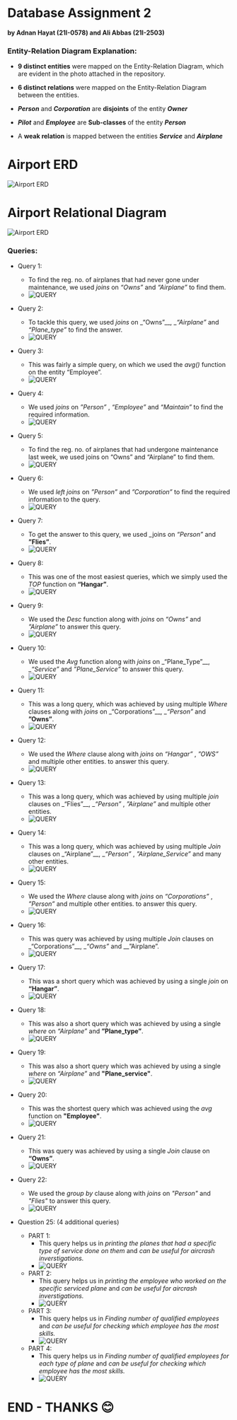 # Database Assignment 2
__by Adnan Hayat (21I-0578) and Ali Abbas (21I-2503)__  

### Entity-Relation Diagram Explanation:
+ __9 distinct entities__ were mapped on the Entity-Relation Diagram, which are evident in the photo attached in the repository.
- __6 distinct relations__ were mapped on the Entity-Relation Diagram between the entities.
+ __*Person*__ and __*Corporation*__ are __disjoints__ of the entity __*Owner*__
- __*Pilot*__ and __*Employee*__ are __Sub-classes__ of the entity __*Person*__
+ A __weak relation__ is mapped between the entities __*Service*__ and __*Airplane*__


 # Airport ERD
![Airport ERD](https://github.com/aliabbasnagari/i212503_Assignment_2_DB/blob/main/AIRPORT.png)

 # Airport Relational Diagram
![Airport ERD](https://github.com/aliabbasnagari/i212503_Assignment_2_DB/blob/main/AIRPORT%20Relational%20Diagram.png)

### Queries:
- Query 1:
  - To find the reg. no. of airplanes that had never gone under maintenance, we used _joins_ on _“Owns”_ and _“Airplane”_ to find them.
  - ![QUERY](https://github.com/aliabbasnagari/i212503_Assignment_2_DB/blob/main/query_screenshots/q1.png)

- Query 2:
  - To tackle this query, we used _joins_ on _“Owns”__, __“Airplane”_ and _“Plane_type”_ to find the answer.
  - ![QUERY](https://github.com/aliabbasnagari/i212503_Assignment_2_DB/blob/main/query_screenshots/q2.png)
  
- Query 3:
  - This was fairly a simple query, on which we used the _avg()_ function on the entity “Employee”.
  - ![QUERY](https://github.com/aliabbasnagari/i212503_Assignment_2_DB/blob/main/query_screenshots/q3.png)
  
- Query 4:
  - We used _joins_ on _”Person”_ , _“Employee”_ and _“Maintain”_ to find the required information.
  - ![QUERY](https://github.com/aliabbasnagari/i212503_Assignment_2_DB/blob/main/query_screenshots/q4.png)
  
- Query 5:
  - To find the reg. no. of airplanes that had undergone maintenance last week, we used joins on “Owns” and “Airplane” to find them.
  - ![QUERY](https://github.com/aliabbasnagari/i212503_Assignment_2_DB/blob/main/query_screenshots/q5.png)
  
- Query 6:
  - We used _left joins_ on _”Person”_ and _”Corporation”_ to find the required information to the query.
  - ![QUERY](https://github.com/aliabbasnagari/i212503_Assignment_2_DB/blob/main/query_screenshots/q6.png)
  
- Query 7:
  -  To get the answer to this query, we used _joins on _“Person”_ and __”Flies”__.
  - ![QUERY](https://github.com/aliabbasnagari/i212503_Assignment_2_DB/blob/main/query_screenshots/q7.png)
  
- Query 8:
  - This was one of the most easiest queries, which we simply used the _TOP_ function on __“Hangar”__.
  - ![QUERY](https://github.com/aliabbasnagari/i212503_Assignment_2_DB/blob/main/query_screenshots/q8.png)
  
- Query 9:
  - We used the _Desc_ function along with _joins_ on _“Owns”_ and _”Airplane”_ to answer this query.
  - ![QUERY](https://github.com/aliabbasnagari/i212503_Assignment_2_DB/blob/main/query_screenshots/q9.png)
  
- Query 10:
  - We used the _Avg_ function along with _joins_ on _“Plane_Type”__, __“Service”_ and _”Plane_Service”_ to answer this query.
  - ![QUERY](https://github.com/aliabbasnagari/i212503_Assignment_2_DB/blob/main/query_screenshots/q10.png)
  
- Query 11:
  - This was a long query, which was achieved by using multiple _Where_ clauses along with _joins_ on _“Corporations”__, __“Person”_ and __”Owns”__.
  - ![QUERY](https://github.com/aliabbasnagari/i212503_Assignment_2_DB/blob/main/query_screenshots/q11.png)
  
- Query 12:
  - We used the _Where_ clause along with _joins_ on _“Hangar”_ , _”OWS”_ and multiple other entities. to answer this query.
  - ![QUERY](https://github.com/aliabbasnagari/i212503_Assignment_2_DB/blob/main/query_screenshots/q12.png)
  
- Query 13:
  - This was a long query, which was achieved by using multiple _join_ clauses on _“Flies”__, __“Person”_ , _”Airplane”_ and multiple other entities.
  - ![QUERY](https://github.com/aliabbasnagari/i212503_Assignment_2_DB/blob/main/query_screenshots/q13.png)
  
- Query 14:
  - This was a long query, which was achieved by using multiple _Join_ clauses on _“Airplane”__, __“Person”_ , _”Airplane_Service”_ and many other entities.
  - ![QUERY](https://github.com/aliabbasnagari/i212503_Assignment_2_DB/blob/main/query_screenshots/q14.png)
  
- Query 15:
  - We used the _Where_ clause along with _joins_ on _“Corporations”_ , _”Person”_ and multiple other entities. to answer this query.
  - ![QUERY](https://github.com/aliabbasnagari/i212503_Assignment_2_DB/blob/main/query_screenshots/q15.png)
  
- Query 16:
  - This was query was achieved by using multiple _Join_ clauses on _“Corporations”__, __“Owns”_ and __”Airplane”.
  - ![QUERY](https://github.com/aliabbasnagari/i212503_Assignment_2_DB/blob/main/query_screenshots/q16.png)
  
- Query 17:
  - This was a short query which was achieved by using a single _join_ on __“Hangar”__.
  - ![QUERY](https://github.com/aliabbasnagari/i212503_Assignment_2_DB/blob/main/query_screenshots/q17.png)
  
- Query 18:
  - This was also a short query which was achieved by using a single _where_ on _“Airplane”_ and __”Plane_type”__.
  - ![QUERY](https://github.com/aliabbasnagari/i212503_Assignment_2_DB/blob/main/query_screenshots/q18.png)
  
- Query 19:
  - This was also a short query which was achieved by using a single _where_ on _“Airplane”_ and __"Plane_service"__.
  - ![QUERY](https://github.com/aliabbasnagari/i212503_Assignment_2_DB/blob/main/query_screenshots/q19.png)
  
- Query 20:
  - This was the shortest query which was achieved using the _avg_ function on __"Employee"__.
  - ![QUERY](https://github.com/aliabbasnagari/i212503_Assignment_2_DB/blob/main/query_screenshots/q20.png)
  
- Query 21:
  - This was query was achieved by using a single _Join_ clause on  __“Owns”__.
  - ![QUERY](https://github.com/aliabbasnagari/i212503_Assignment_2_DB/blob/main/query_screenshots/q21.png)
  
- Query 22:
  - We used the _group by_ clause along with _joins_ on _"Person"_  and  _"Flies"_ to answer this query.
  - ![QUERY](https://github.com/aliabbasnagari/i212503_Assignment_2_DB/blob/main/query_screenshots/q22.png)
  
  
- Question 25: (4 additional queries)
  - PART 1:
    - This query helps us in _printing the planes that had a specific type of service done on them_ and _can be useful for aircrash inverstigations._
    - ![QUERY](https://github.com/aliabbasnagari/i212503_Assignment_2_DB/blob/main/query_screenshots/q251.png)
  - PART 2:
    - This query helps us in _printing the employee who worked on the specific serviced plane_ and _can be useful for aircrash inverstigations._
    - ![QUERY](https://github.com/aliabbasnagari/i212503_Assignment_2_DB/blob/main/query_screenshots/q252.png)
  - PART 3:
    - This query helps us in _Finding number of qualified employees_ and _can be useful for checking which employee has the most skills._ 
    - ![QUERY](https://github.com/aliabbasnagari/i212503_Assignment_2_DB/blob/main/query_screenshots/q253.png)
  - PART 4:
    - This query helps us in _Finding number of qualified employees for each type of plane_ and _can be useful for checking which employee has the most skills._
    - ![QUERY](https://github.com/aliabbasnagari/i212503_Assignment_2_DB/blob/main/query_screenshots/q254.png)
    
    
    
# END - THANKS 😊
